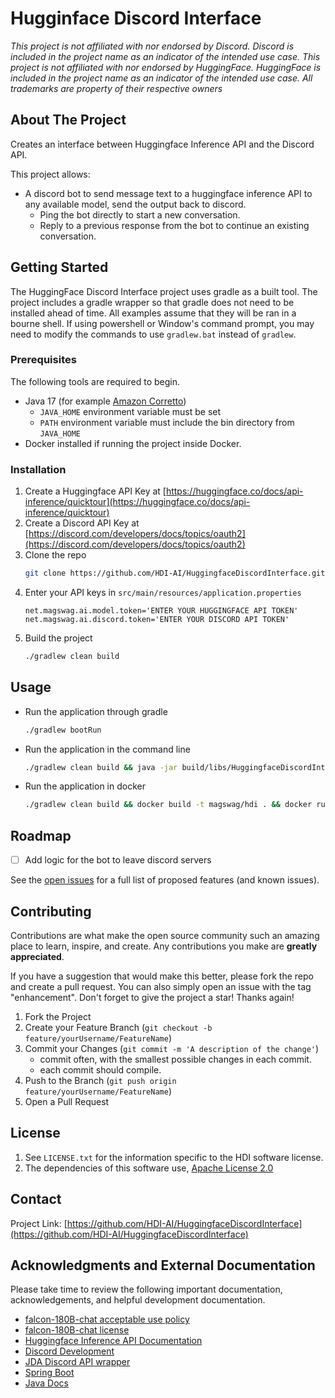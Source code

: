 # Hugginface Discord Interface
_This project is not affiliated with nor endorsed by Discord. Discord is included in the project name as an indicator of the intended use case.
This project is not affiliated with nor endorsed by HuggingFace. HuggingFace is included in the project name as an indicator of the intended use case.
All trademarks are property of their respective owners_


## About The Project

Creates an interface between Huggingface Inference API and the Discord API.  

This project allows:
* A discord bot to send message text to a huggingface inference API to any available model, send the output back to discord.
  * Ping the bot directly to start a new conversation.
  * Reply to a previous response from the bot to continue an existing conversation.

## Getting Started

The HuggingFace Discord Interface project uses gradle as a built tool. The project includes a gradle wrapper so that gradle does not need to be installed ahead of time.
All examples assume that they will be ran in a bourne shell. If using powershell or Window's command prompt, you may need to modify the commands to use `gradlew.bat` instead of `gradlew`.

### Prerequisites

The following tools are required to begin.
* Java 17 (for example [Amazon Corretto](https://docs.aws.amazon.com/corretto/latest/corretto-17-ug/downloads-list.html))
  * `JAVA_HOME` environment variable must be set
  * `PATH` environment variable must include the bin directory from `JAVA_HOME`
* Docker installed if running the project inside Docker.


### Installation

1. Create a Huggingface API Key at [https://huggingface.co/docs/api-inference/quicktour](https://huggingface.co/docs/api-inference/quicktour)
2. Create a Discord API Key at [https://discord.com/developers/docs/topics/oauth2](https://discord.com/developers/docs/topics/oauth2)
3. Clone the repo
   ```sh
   git clone https://github.com/HDI-AI/HuggingfaceDiscordInterface.git
   ```
4. Enter your API keys in `src/main/resources/application.properties`
   ```
   net.magswag.ai.model.token='ENTER YOUR HUGGINGFACE API TOKEN'
   net.magswag.ai.discord.token='ENTER YOUR DISCORD API TOKEN'
   ```
5. Build the project
   ```sh
   ./gradlew clean build
   ```

## Usage
* Run the application through gradle
   ```sh
   ./gradlew bootRun
   ```
* Run the application in the command line
   ```sh
   ./gradlew clean build && java -jar build/libs/HuggingfaceDiscordInterface-1.0.0.jar
   ```
* Run the application in docker
   ```sh
   ./gradlew clean build && docker build -t magswag/hdi . && docker run magswag/hdi
   ```


## Roadmap

- [ ] Add logic for the bot to leave discord servers

See the [open issues](https://github.com/HDI-AI/HuggingfaceDiscordInterface/issues) for a full list of proposed features (and known issues).


## Contributing

Contributions are what make the open source community such an amazing place to learn, inspire, and create. Any contributions you make are **greatly appreciated**.

If you have a suggestion that would make this better, please fork the repo and create a pull request. You can also simply open an issue with the tag "enhancement".
Don't forget to give the project a star! Thanks again!

1. Fork the Project
2. Create your Feature Branch (`git checkout -b feature/yourUsername/FeatureName`)
3. Commit your Changes (`git commit -m 'A description of the change'`)
   * commit often, with the smallest possible changes in each commit.
   * each commit should compile.
4. Push to the Branch (`git push origin feature/yourUsername/FeatureName`)
5. Open a Pull Request


## License

1. See `LICENSE.txt` for the information specific to the HDI software license.  
2. The dependencies of this software use, [Apache License 2.0](https://www.apache.org/licenses/)

## Contact

Project Link: [https://github.com/HDI-AI/HuggingfaceDiscordInterface](https://github.com/HDI-AI/HuggingfaceDiscordInterface)

## Acknowledgments and External Documentation

Please take time to review the following important documentation, acknowledgements, and helpful development documentation.

* [falcon-180B-chat acceptable use policy](https://huggingface.co/spaces/tiiuae/falcon-180b-license/blob/main/ACCEPTABLE_USE_POLICY.txt)
* [falcon-180B-chat license](https://huggingface.co/spaces/tiiuae/falcon-180b-license/blob/main/LICENSE.txt)
* [Huggingface Inference API Documentation](https://huggingface.co/docs/api-inference/quicktour)
* [Discord Development](https://discord.com/developers/docs/intro)
* [JDA Discord API wrapper](https://github.com/discord-jda/JDA)
* [Spring Boot](https://docs.spring.io/spring-boot/docs/3.2.0/reference/html/)
* [Java Docs](https://docs.oracle.com/en/java/javase/17/docs/api/)
